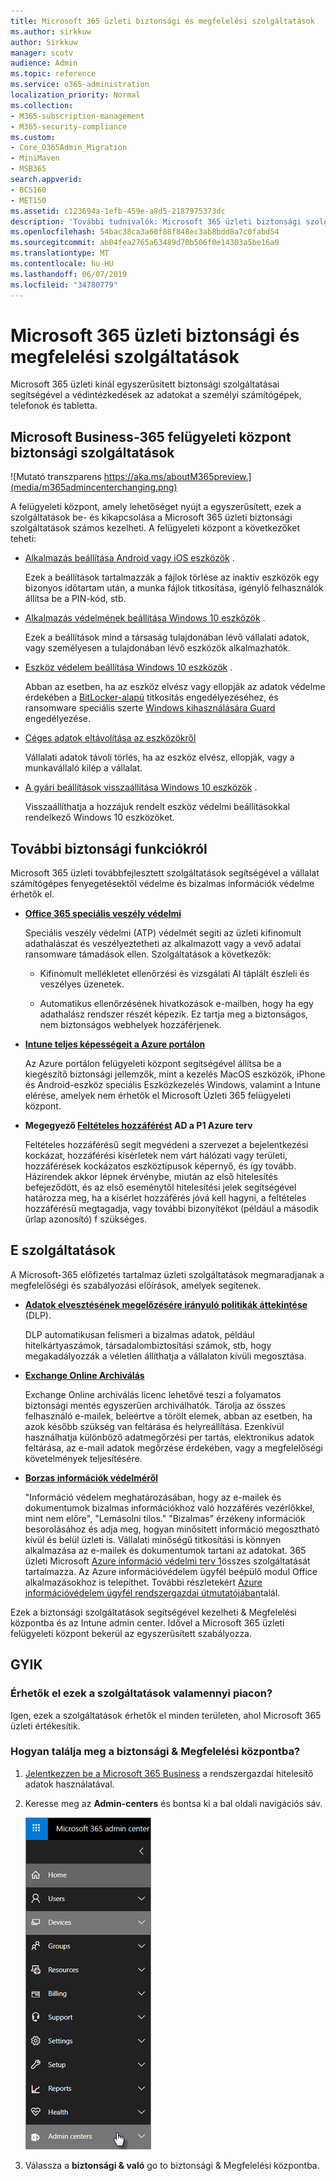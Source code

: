 ```yaml
---
title: Microsoft 365 üzleti biztonsági és megfelelési szolgáltatások
ms.author: sirkkuw
author: Sirkkuw
manager: scotv
audience: Admin
ms.topic: reference
ms.service: o365-administration
localization_priority: Normal
ms.collection:
- M365-subscription-management
- M365-security-compliance
ms.custom:
- Core_O365Admin_Migration
- MiniMaven
- MSB365
search.appverid:
- BCS160
- MET150
ms.assetid: c123694a-1efb-459e-a8d5-2187975373dc
description: 'További tudnivalók: Microsoft 365 üzleti biztonsági szolgáltatásairól.'
ms.openlocfilehash: 54bac38ca3a60f88f848ec3ab8bdd8a7c0fabd54
ms.sourcegitcommit: ab04fea2765a63489d70b506f0e14303a5be16a0
ms.translationtype: MT
ms.contentlocale: hu-HU
ms.lasthandoff: 06/07/2019
ms.locfileid: "34780779"
---
```

# <a name="microsoft-365-business-security-and-compliance-features"></a>Microsoft 365 üzleti biztonsági és megfelelési szolgáltatások

Microsoft 365 üzleti kínál egyszerűsített biztonsági szolgáltatásai segítségével a védintézkedések az adatokat a személyi számítógépek, telefonok és tabletta.
    
## <a name="microsoft-365-business-admin-center-security-features"></a>Microsoft Business-365 felügyeleti központ biztonsági szolgáltatások

![Mutató transzparens https://aka.ms/aboutM365preview.](media/m365admincenterchanging.png)

A felügyeleti központ, amely lehetőséget nyújt a egyszerűsített, ezek a szolgáltatások be- és kikapcsolása a Microsoft 365 üzleti biztonsági szolgáltatások számos kezelheti. A felügyeleti központ a következőket teheti:
  
  
- [Alkalmazás beállítása Android vagy iOS eszközök](app-protection-settings-for-android-and-ios.md) . 
    
    Ezek a beállítások tartalmazzák a fájlok törlése az inaktív eszközök egy bizonyos időtartam után, a munka fájlok titkosítása, igénylő felhasználók állítsa be a PIN-kód, stb.
    
- [Alkalmazás védelmének beállítása Windows 10 eszközök](protection-settings-for-windows-10-devices.md) . 
    
    Ezek a beállítások mind a társaság tulajdonában lévő vállalati adatok, vagy személyesen a tulajdonában lévő eszközök alkalmazhatók.
    
- [Eszköz védelem beállítása Windows 10 eszközök](protection-settings-for-windows-10-pcs.md) . 
    
    Abban az esetben, ha az eszköz elvész vagy ellopják az adatok védelme érdekében a [BitLocker-alapú](https://go.microsoft.com/fwlink/p/?linkid=871405) titkosítás engedélyezéséhez, és ransomware speciális szerte [Windows kihasználására Guard](https://go.microsoft.com/fwlink/p/?linkid=871404) engedélyezése. 
    
- [Céges adatok eltávolítása az eszközökről](remove-company-data.md)
    
    Vállalati adatok távoli törlés, ha az eszköz elvész, ellopják, vagy a munkavállaló kilép a vállalat.
    
- [A gyári beállítások visszaállítása Windows 10 eszközök](reset-devices-to-factory-settings.md) . 
    
    Visszaállíthatja a hozzájuk rendelt eszköz védelmi beállításokkal rendelkező Windows 10 eszközöket.
    
## <a name="additional-security-features"></a>További biztonsági funkciókról 

Microsoft 365 üzleti továbbfejlesztett szolgáltatások segítségével a vállalat számítógépes fenyegetésektől védelme és bizalmas információk védelme érhetők el.
  
- **[Office 365 speciális veszély védelmi](https://support.office.com/article/e100fe7c-f2a1-4b7d-9e08-622330b83653)**
    
    Speciális veszély védelmi (ATP) védelmét segíti az üzleti kifinomult adathalászat és veszélyeztetheti az alkalmazott vagy a vevő adatai ransomware támadások ellen. Szolgáltatások a következők:
    
  - Kifinomult mellékletet ellenőrzési és vizsgálati AI táplált észleli és veszélyes üzenetek.
    
  - Automatikus ellenőrzésének hivatkozások e-mailben, hogy ha egy adathalász rendszer részét képezik. Ez tartja meg a biztonságos, nem biztonságos webhelyek hozzáférjenek.

- **[Intune teljes képességeit a Azure portálon](https://go.microsoft.com/fwlink/p/?linkid=871403)**
    
    Az Azure portálon felügyeleti központ segítségével állítsa be a kiegészítő biztonsági jellemzők, mint a kezelés MacOS eszközök, iPhone és Android-eszköz speciális Eszközkezelés Windows, valamint a Intune elérése, amelyek nem érhetők el Microsoft Üzleti 365 felügyeleti központ.
- **Megegyező [Feltételes hozzáférést](https://docs.microsoft.com/en-us/azure/active-directory/conditional-access/overview) AD a P1 Azure terv**

    Feltételes hozzáférésű segít megvédeni a szervezet a bejelentkezési kockázat, hozzáférési kísérletek nem várt hálózati vagy területi, hozzáférések kockázatos eszköztípusok képernyő, és így tovább. Házirendek akkor lépnek érvénybe, miután az első hitelesítés befejeződött, és az első eseménytől hitelesítési jelek segítségével határozza meg, ha a kísérlet hozzáférés jóvá kell hagyni, a feltételes hozzáférésű megtagadja, vagy további bizonyítékot (például a második űrlap azonosító) f szükséges.
    
## <a name="compliance-features"></a>E szolgáltatások

A Microsoft-365 előfizetés tartalmaz üzleti szolgáltatások megmaradjanak a megfelelőségi és szabályozási előírások, amelyek segítenek.

- **[Adatok elvesztésének megelőzésére irányuló politikák áttekintése](https://support.office.com/article/1966b2a7-d1e2-4d92-ab61-42efbb137f5e)** (DLP). 
    
    DLP automatikusan felismeri a bizalmas adatok, például hitelkártyaszámok, társadalombiztosítási számok, stb, hogy megakadályozzák a véletlen állíthatja a vállalaton kívüli megosztása.
    
- **[Exchange Online Archiválás](https://products.office.com/exchange/microsoft-exchange-online-archiving-email)**
    
    Exchange Online archiválás licenc lehetővé teszi a folyamatos biztonsági mentés egyszerűen archiválhatók. Tárolja az összes felhasználó e-mailek, beleértve a törölt elemek, abban az esetben, ha azok később szükség van feltárása és helyreállítása. Ezenkívül használhatja különböző adatmegőrzési per tartás, elektronikus adatok feltárása, az e-mail adatok megőrzése érdekében, vagy a megfelelőségi követelmények teljesítésére.
    
- **[Borzas információk védelméről](https://go.microsoft.com/fwlink/p/?linkid=871406)**
    
    "Információ védelem meghatározásában, hogy az e-mailek és dokumentumok bizalmas információkhoz való hozzáférés vezérlőkkel, mint nem előre", "Lemásolni tilos." "Bizalmas" érzékeny információk besorolásához és adja meg, hogyan minősített információ megosztható kívül és belül üzleti is. Vállalati minőségű titkosítási is könnyen alkalmazása az e-mailek és dokumentumok tartani az adatokat. 365 üzleti Microsoft [Azure információ védelmi terv 1](https://go.microsoft.com/fwlink/p/?linkid=871407)összes szolgáltatását tartalmazza. Az Azure információvédelem ügyfél beépülő modul Office alkalmazásokhoz is telepíthet. További részletekért [Azure információvédelem ügyfél rendszergazdai útmutatójában](https://docs.microsoft.com/azure/information-protection/rms-client/client-admin-guide)talál.

Ezek a biztonsági szolgáltatások segítségével kezelheti &amp; Megfelelési központba és az Intune admin center. Idővel a Microsoft 365 üzleti felügyeleti központ bekerül az egyszerűsített szabályozza.
  
    
## <a name="faq"></a>GYIK

 ### <a name="are-these-security-features-available-in-all-markets"></a>Érhetők el ezek a szolgáltatások valamennyi piacon?
  
Igen, ezek a szolgáltatások érhetők el minden területen, ahol Microsoft 365 üzleti értékesítik.
  
### <a name="how-do-i-find-the-security-amp-compliance-center"></a>Hogyan találja meg a biztonsági &amp; Megfelelési központba?
  
1. [Jelentkezzen be a Microsoft 365 Business](https://portal.microsoft.com/) a rendszergazdai hitelesítő adatok használatával. 
    
2. Keresse meg az **Admin-centers** és bontsa ki a bal oldali navigációs sáv. 
    
    ![Válassza ki a bal oldali navigációs sáv a Microsoft 365 felügyeleti központban, Admin-centers.](media/fa4484f8-c637-45fd-a7bd-bdb3abfd6c03.png)
  
3. Válassza a **biztonsági &amp; való** go to biztonsági &amp; Megfelelési központba.